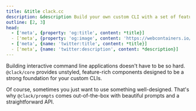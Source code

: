 ```yaml
---
title: &title clack.cc
description: &description Build your own custom CLI with a set of feature-rich components.
outline: [2, 3]
head:
  - ['meta', {property: 'og:title', content: *title}]
  - ['meta', {property: 'og:image', content: 'https://webcontainers.io/img/og/guide-community_inspirations.png'}]
  - ['meta', {name: 'twitter:title', content: *title}]
  - ['meta', {name: 'twitter:description', content: *description}]
---
```

<script setup lang="ts">
import PageHeading from '@theme/components/Helpers/CommunityProjectPageHeading.vue';
import Screenshot from '@theme/components/Helpers/Screenshot.vue';
</script>

<PageHeading title="clack" category="tool" />

Building interactive command line applications doesn't have to be so hard. `@clack/core` provides unstyled, feature-rich components designed to be a strong foundation for your custom CLIs.

Of course, sometimes you just want to use something well-designed. That's why `@clack/prompts` comes out-of-the-box with beautiful prompts and a straightforward API.

<Screenshot src="/img/community/clack.png" alt="clack" href="https://www.clack.cc/" />
